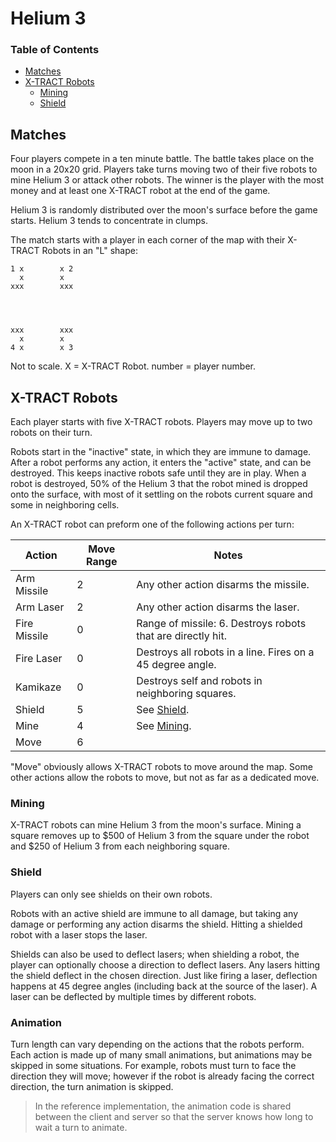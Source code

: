 # Helium 3

### Table of Contents

- [Matches](#matches)
- [X-TRACT Robots](#x-tract-robots)
  - [Mining](#mining)
  - [Shield](#shield)

## Matches

Four players compete in a ten minute battle. The battle takes place on the moon in a 20x20 grid. Players take turns moving two of their five robots to mine Helium 3 or attack other robots. The winner is the player with the most money and at least one X-TRACT robot at the end of the game.

Helium 3 is randomly distributed over the moon's surface before the game starts. Helium 3 tends to concentrate in clumps.

The match starts with a player in each corner of the map with their X-TRACT Robots in an "L" shape:

```
1 x        x 2
  x        x
xxx        xxx




xxx        xxx
  x        x
4 x        x 3
```

Not to scale. X = X-TRACT Robot. number = player number.

## X-TRACT Robots

Each player starts with five X-TRACT robots. Players may move up to two robots on their turn.

Robots start in the "inactive" state, in which they are immune to damage. After a robot performs any action, it enters the "active" state, and can be destroyed. This keeps inactive robots safe until they are in play. When a robot is destroyed, 50% of the Helium 3 that the robot mined is dropped onto the surface, with most of it settling on the robots current square and some in neighboring cells.

An X-TRACT robot can preform one of the following actions per turn:

| Action       | Move Range | Notes                                                       |
| ------------ | ---------- | ----------------------------------------------------------- |
| Arm Missile  | 2          | Any other action disarms the missile.                       |
| Arm Laser    | 2          | Any other action disarms the laser.                         |
| Fire Missile | 0          | Range of missile: 6. Destroys robots that are directly hit. |
| Fire Laser   | 0          | Destroys all robots in a line. Fires on a 45 degree angle.  |
| Kamikaze     | 0          | Destroys self and robots in neighboring squares.            |
| Shield       | 5          | See [Shield](#shield).                                      |
| Mine         | 4          | See [Mining](#mining).                                      |
| Move         | 6          |                                                             |

"Move" obviously allows X-TRACT robots to move around the map. Some other actions allow the robots to move, but not as far as a dedicated move.

### Mining

X-TRACT robots can mine Helium 3 from the moon's surface. Mining a square removes up to $500 of Helium 3 from the square under the robot and $250 of Helium 3 from each neighboring square.

### Shield

Players can only see shields on their own robots.

Robots with an active shield are immune to all damage, but taking any damage or performing any action disarms the shield. Hitting a shielded robot with a laser stops the laser.

Shields can also be used to deflect lasers; when shielding a robot, the player can optionally choose a direction to deflect lasers. Any lasers hitting the shield deflect in the chosen direction. Just like firing a laser, deflection happens at 45 degree angles (including back at the source of the laser). A laser can be deflected by multiple times by different robots.

### Animation

Turn length can vary depending on the actions that the robots perform. Each action is made up of many small animations, but animations may be skipped in some situations. For example, robots must turn to face the direction they will move; however if the robot is already facing the correct direction, the turn animation is skipped.

> In the reference implementation, the animation code is shared between the client and server so that the server knows how long to wait a turn to animate.
